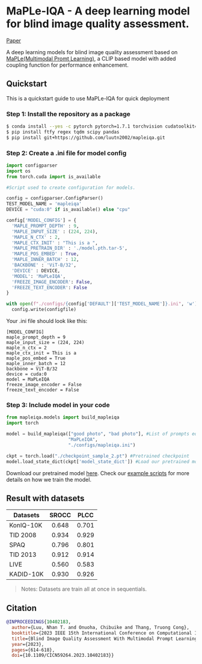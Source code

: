 # MaPLe-IQA - A deep learning model for blind image quality assessment.

[Paper](https://ieeexplore.ieee.org/document/10402183)

A deep learning models for blind image quality assessment based on [MaPLe(Multimodal Promt Learning)](https://arxiv.org/pdf/2210.03117.pdf), a CLIP based
model with added coupling function for performance enhancement.

## Quickstart

This is a quickstart guide to use MaPLe-IQA for quick deployment

### Step 1: Install the repository as a package

```bash
$ conda install --yes -c pytorch pytorch=1.7.1 torchvision cudatoolkit=11.0
$ pip install ftfy regex tqdm scipy pandas
$ pip install git+https://github.com/luutn2002/mapleiqa.git
```

### Step 2: Create a .ini file for model config

```python
import configparser
import os
from torch.cuda import is_available

#Script used to create configuration for models.

config = configparser.ConfigParser()
TEST_MODEL_NAME = 'mapleiqa'
DEVICE = "cuda:0" if is_available() else "cpu"

config['MODEL_CONFIG'] = {
  'MAPLE_PROMPT_DEPTH' : 9,
  'MAPLE_INPUT_SIZE' : (224, 224),
  'MAPLE_N_CTX' : 2,
  'MAPLE_CTX_INIT' : "This is a ",
  'MAPLE_PRETRAIN_DIR' : './model.pth.tar-5',
  'MAPLE_POS_EMBED' : True,
  'MAPLE_INNER_BATCH' : 12,
  'BACKBONE' : 'ViT-B/32',
  'DEVICE' : DEVICE,
  'MODEL': 'MaPLeIQA',
  'FREEZE_IMAGE_ENCODER': False,
  'FREEZE_TEXT_ENCODER': False
}

with open(f"./configs/{config['DEFAULT']['TEST_MODEL_NAME']}.ini", 'w') as configfile:
  config.write(configfile)
```
Your .ini file should look like this:

```dosini
[MODEL_CONFIG]
maple_prompt_depth = 9
maple_input_size = (224, 224)
maple_n_ctx = 2
maple_ctx_init = This is a 
maple_pos_embed = True
maple_inner_batch = 12
backbone = ViT-B/32
device = cuda:0
model = MaPLeIQA
freeze_image_encoder = False
freeze_text_encoder = False
```

### Step 3: Include model in your code

```python
from mapleiqa.models import build_mapleiqa
import torch

model = build_mapleiqa(["good photo", "bad photo"], #List of prompts equivalent to number of MaPLe models being used
                       "MaPLeIQA", 
                       "./configs/mapleiqa.ini")

ckpt = torch.load("./checkpoint_sample_2.pt") #Pretrained checkpoint
model.load_state_dict(ckpt['model_state_dict']) #Load our pretrained models if you prefer
```
Download our pretrained model [here](https://drive.google.com/file/d/1fLWCtG6EHDkJVnsafc_0TUFX5ynC9vwd/view?usp=sharing). Check our [example scripts](https://github.com/luutn2002/mapleiqa/blob/master/examples/scripts/train_example.py) for more details on how we train the model.

## Result with datasets

| Datasets  | SROCC | PLCC  |
|-----------|:-----:|:-----:|
| KonIQ-10K | 0.648 | 0.701 |
| TID 2008  | 0.934 | 0.929 |
| SPAQ      | 0.796 | 0.801 |
| TID 2013  | 0.912 | 0.914 |
| LIVE      | 0.560 | 0.583 |
| KADID-10K | 0.930 | 0.926 |

> Notes: Datasets are train all at once in sequentials.

## Citation

```bibtex
@INPROCEEDINGS{10402183,
  author={Luu, Nhan T. and Onuoha, Chibuike and Thang, Truong Cong},
  booktitle={2023 IEEE 15th International Conference on Computational Intelligence and Communication Networks (CICN)}, 
  title={Blind Image Quality Assessment With Multimodal Prompt Learning}, 
  year={2023},
  pages={614-618},
  doi={10.1109/CICN59264.2023.10402183}}
```